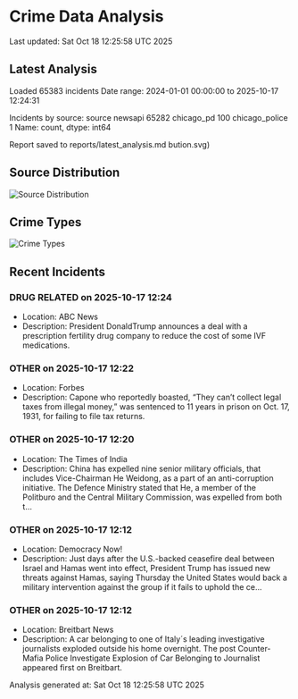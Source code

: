 # Crime Data Analysis
Last updated: Sat Oct 18 12:25:58 UTC 2025

## Latest Analysis

Loaded 65383 incidents
Date range: 2024-01-01 00:00:00 to 2025-10-17 12:24:31

Incidents by source:
source
newsapi           65282
chicago_pd          100
chicago_police        1
Name: count, dtype: int64

Report saved to reports/latest_analysis.md
bution.svg)

## Source Distribution
![Source Distribution](images/source_distribution.svg)

## Crime Types
![Crime Types](images/crime_types.svg)

## Recent Incidents

### DRUG RELATED on 2025-10-17 12:24
- Location: ABC News
- Description: President DonaldTrump announces a deal with a prescription fertility drug company to reduce the cost of some IVF medications.


### OTHER on 2025-10-17 12:22
- Location: Forbes
- Description: Capone who reportedly boasted, “They can’t collect legal taxes from illegal money,” was sentenced to 11 years in prison on Oct. 17, 1931, for failing to file tax returns.


### OTHER on 2025-10-17 12:20
- Location: The Times of India
- Description: China has expelled nine senior military officials, that includes Vice-Chairman He Weidong, as a part of an anti-corruption initiative. The Defence Ministry stated that He, a member of the Politburo and the Central Military Commission, was expelled from both t…


### OTHER on 2025-10-17 12:12
- Location: Democracy Now!
- Description: Just days after the U.S.-backed ceasefire deal between Israel and Hamas went into effect, President Trump has issued new threats against Hamas, saying Thursday the United States would back a military intervention against the group if it fails to uphold the ce…


### OTHER on 2025-10-17 12:12
- Location: Breitbart News
- Description: A car belonging to one of Italy´s leading investigative journalists exploded outside his home overnight.
The post Counter-Mafia Police Investigate Explosion of Car Belonging to Journalist appeared first on Breitbart.

Analysis generated at: Sat Oct 18 12:25:58 UTC 2025
